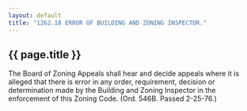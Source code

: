 ```yaml
---
layout: default 
title: "1262.18 ERROR OF BUILDING AND ZONING INSPECTOR."
---
```


{{ page.title }}
----------------

The Board of Zoning Appeals shall hear and decide appeals where it is
alleged that there is error in any order, requirement, decision or
determination made by the Building and Zoning Inspector in the
enforcement of this Zoning Code. (Ord. 546B. Passed 2-25-76.)
